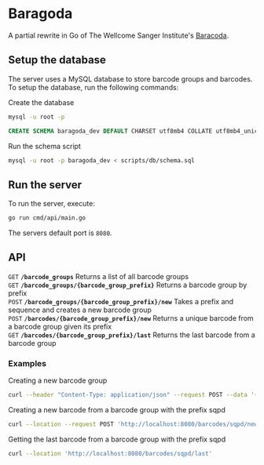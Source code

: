 # Baragoda

A partial rewrite in Go of The Wellcome Sanger Institute's [Baracoda](https://github.com/sanger/baracoda).

## Setup the database

The server uses a MySQL database to store barcode groups and barcodes. To setup the database, run the following commands:

Create the database
```sh
mysql -u root -p
```
```sql
CREATE SCHEMA baragoda_dev DEFAULT CHARSET utf8mb4 COLLATE utf8mb4_unicode_ci;
```
Run the schema script
```sh
mysql -u root -p baragoda_dev < scripts/db/schema.sql
```

## Run the server

To run the server, execute:
```sh
go run cmd/api/main.go
```
The servers default port is `8080`.

## API

<summary><code>GET</code>  <code><b>/barcode_groups</b></code> Returns a list of all barcode groups</summary>

<summary><code>GET</code>  <code><b>/barcode_groups/{barcode_group_prefix}</b></code> Returns a barcode group by prefix</summary>

<summary><code>POST</code> <code><b>/barcode_groups/{barcode_group_prefix}/new</b></code> Takes a prefix and sequence and creates a new barcode group </summary>

<summary><code>POST</code> <code><b>/barcodes/{barcode_group_prefix}/new</b></code> Returns a unique barcode from a barcode group given its prefix</summary>

<summary><code>GET</code>  <code><b>/barcodes/{barcode_group_prefix}/last</b></code> Returns the last barcode from a barcode group</summary>


### Examples

Creating a new barcode group
```sh
curl --header "Content-Type: application/json" --request POST --data '{"sequence": "1", "prefix": "new" }' --location http://localhost:8080/barcode_groups/new
```

Creating a new barcode from a barcode group with the prefix sqpd
```sh
curl --location --request POST 'http://localhost:8080/barcodes/sqpd/new'
```

Getting the last barcode from a barcode group with the prefix sqpd
```sh
curl --location 'http://localhost:8080/barcodes/sqpd/last'
```
